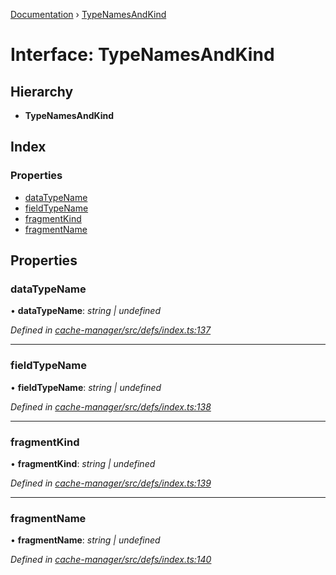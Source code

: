 [Documentation](../README.md) › [TypeNamesAndKind](typenamesandkind.md)

# Interface: TypeNamesAndKind

## Hierarchy

* **TypeNamesAndKind**

## Index

### Properties

* [dataTypeName](typenamesandkind.md#datatypename)
* [fieldTypeName](typenamesandkind.md#fieldtypename)
* [fragmentKind](typenamesandkind.md#fragmentkind)
* [fragmentName](typenamesandkind.md#fragmentname)

## Properties

###  dataTypeName

• **dataTypeName**: *string | undefined*

*Defined in [cache-manager/src/defs/index.ts:137](https://github.com/badbatch/graphql-box/blob/d57a12a/packages/cache-manager/src/defs/index.ts#L137)*

___

###  fieldTypeName

• **fieldTypeName**: *string | undefined*

*Defined in [cache-manager/src/defs/index.ts:138](https://github.com/badbatch/graphql-box/blob/d57a12a/packages/cache-manager/src/defs/index.ts#L138)*

___

###  fragmentKind

• **fragmentKind**: *string | undefined*

*Defined in [cache-manager/src/defs/index.ts:139](https://github.com/badbatch/graphql-box/blob/d57a12a/packages/cache-manager/src/defs/index.ts#L139)*

___

###  fragmentName

• **fragmentName**: *string | undefined*

*Defined in [cache-manager/src/defs/index.ts:140](https://github.com/badbatch/graphql-box/blob/d57a12a/packages/cache-manager/src/defs/index.ts#L140)*
